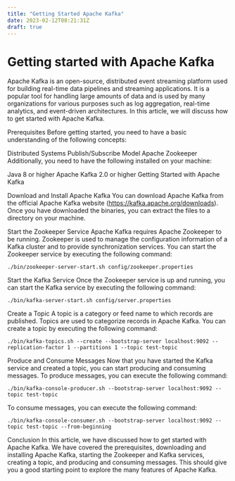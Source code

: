 ```yaml
---
title: "Getting Started Apache Kafka"
date: 2023-02-12T08:21:31Z
draft: true
---
```


# Getting started with Apache Kafka

Apache Kafka is an open-source, distributed event streaming platform used for building real-time data pipelines and streaming applications. It is a popular tool for handling large amounts of data and is used by many organizations for various purposes such as log aggregation, real-time analytics, and event-driven architectures. In this article, we will discuss how to get started with Apache Kafka.

Prerequisites
Before getting started, you need to have a basic understanding of the following concepts:

Distributed Systems
Publish/Subscribe Model
Apache Zookeeper
Additionally, you need to have the following installed on your machine:

Java 8 or higher
Apache Kafka 2.0 or higher
Getting Started with Apache Kafka

Download and Install Apache Kafka
You can download Apache Kafka from the official Apache Kafka website (https://kafka.apache.org/downloads). Once you have downloaded the binaries, you can extract the files to a directory on your machine.

Start the Zookeeper Service
Apache Kafka requires Apache Zookeeper to be running. Zookeeper is used to manage the configuration information of a Kafka cluster and to provide synchronization services. You can start the Zookeeper service by executing the following command:

```
./bin/zookeeper-server-start.sh config/zookeeper.properties
```

Start the Kafka Service
Once the Zookeeper service is up and running, you can start the Kafka service by executing the following command:

```
./bin/kafka-server-start.sh config/server.properties
```

Create a Topic
A topic is a category or feed name to which records are published. Topics are used to categorize records in Apache Kafka. You can create a topic by executing the following command:

```
./bin/kafka-topics.sh --create --bootstrap-server localhost:9092 --replication-factor 1 --partitions 1 --topic test-topic
```
Produce and Consume Messages
Now that you have started the Kafka service and created a topic, you can start producing and consuming messages. To produce messages, you can execute the following command:
```
./bin/kafka-console-producer.sh --bootstrap-server localhost:9092 --topic test-topic
```
To consume messages, you can execute the following command:
```
./bin/kafka-console-consumer.sh --bootstrap-server localhost:9092 --topic test-topic --from-beginning
```
Conclusion
In this article, we have discussed how to get started with Apache Kafka. We have covered the prerequisites, downloading and installing Apache Kafka, starting the Zookeeper and Kafka services, creating a topic, and producing and consuming messages. This should give you a good starting point to explore the many features of Apache Kafka.




